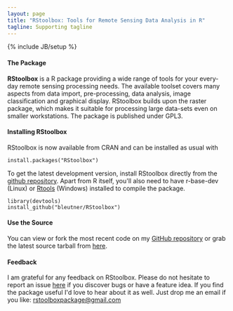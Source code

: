 ```yaml
---
layout: page
title: "RStoolbox: Tools for Remote Sensing Data Analysis in R"
tagline: Supporting tagline
---
```

{% include JB/setup %}




#### The Package
**RStoolbox** is a R package providing a wide range of tools for your every-day remote sensing processing needs. 
The available toolset covers many aspects from data import, pre-processing, data analysis, image classification and graphical display. 
RStoolbox builds upon the raster package, which makes it suitable for processing large data-sets even on smaller workstations. The package is published under GPL3.
   
   
#### Installing RStoolbox
RStoolbox is now available from CRAN and can be installed as usual with

    install.packages("RStoolbox")

To get the latest development version, install RStoolbox directly from the [github repository](http://www.github.com/bleutner/RStoolbox). Apart from R itself, you'll also need to have r-base-dev (Linux) or [Rtools](http://cran.r-project.org/bin/windows/Rtools) (Windows) installed to compile the package.

    library(devtools)
    install_github("bleutner/RStoolbox")
  


#### Use the Source
You can view or fork the most recent code on my [GitHub repository](http://www.github.com/bleutner/RStoolbox) or grab the latest source tarball from [here](https://github.com/bleutner/RStoolbox/tarball/master).
    


#### Feedback
I am grateful for any feedback on RStoolbox. Please do not hesitate to report an issue [here](https://github.com/bleutner/RStoolbox/issues) if you discover bugs or have a feature idea.
If you find the package useful I'd love to hear about it as well. Just drop me an email if you like: rstoolboxpackage@gmail.com






